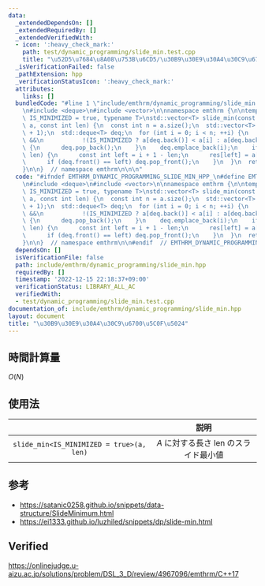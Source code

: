 ```yaml
---
data:
  _extendedDependsOn: []
  _extendedRequiredBy: []
  _extendedVerifiedWith:
  - icon: ':heavy_check_mark:'
    path: test/dynamic_programming/slide_min.test.cpp
    title: "\u52D5\u7684\u8A08\u753B\u6CD5/\u30B9\u30E9\u30A4\u30C9\u6700\u5C0F\u5024"
  _isVerificationFailed: false
  _pathExtension: hpp
  _verificationStatusIcon: ':heavy_check_mark:'
  attributes:
    links: []
  bundledCode: "#line 1 \"include/emthrm/dynamic_programming/slide_min.hpp\"\n\n\n\
    \n#include <deque>\n#include <vector>\n\nnamespace emthrm {\n\ntemplate <bool\
    \ IS_MINIMIZED = true, typename T>\nstd::vector<T> slide_min(const std::vector<T>&\
    \ a, const int len) {\n  const int n = a.size();\n  std::vector<T> res(n - len\
    \ + 1);\n  std::deque<T> deq;\n  for (int i = 0; i < n; ++i) {\n    while (!deq.empty()\
    \ &&\n           !(IS_MINIMIZED ? a[deq.back()] < a[i] : a[deq.back()] > a[i]))\
    \ {\n      deq.pop_back();\n    }\n    deq.emplace_back(i);\n    if (i + 1 >=\
    \ len) {\n      const int left = i + 1 - len;\n      res[left] = a[deq.front()];\n\
    \      if (deq.front() == left) deq.pop_front();\n    }\n  }\n  return res;\n\
    }\n\n}  // namespace emthrm\n\n\n"
  code: "#ifndef EMTHRM_DYNAMIC_PROGRAMMING_SLIDE_MIN_HPP_\n#define EMTHRM_DYNAMIC_PROGRAMMING_SLIDE_MIN_HPP_\n\
    \n#include <deque>\n#include <vector>\n\nnamespace emthrm {\n\ntemplate <bool\
    \ IS_MINIMIZED = true, typename T>\nstd::vector<T> slide_min(const std::vector<T>&\
    \ a, const int len) {\n  const int n = a.size();\n  std::vector<T> res(n - len\
    \ + 1);\n  std::deque<T> deq;\n  for (int i = 0; i < n; ++i) {\n    while (!deq.empty()\
    \ &&\n           !(IS_MINIMIZED ? a[deq.back()] < a[i] : a[deq.back()] > a[i]))\
    \ {\n      deq.pop_back();\n    }\n    deq.emplace_back(i);\n    if (i + 1 >=\
    \ len) {\n      const int left = i + 1 - len;\n      res[left] = a[deq.front()];\n\
    \      if (deq.front() == left) deq.pop_front();\n    }\n  }\n  return res;\n\
    }\n\n}  // namespace emthrm\n\n#endif  // EMTHRM_DYNAMIC_PROGRAMMING_SLIDE_MIN_HPP_\n"
  dependsOn: []
  isVerificationFile: false
  path: include/emthrm/dynamic_programming/slide_min.hpp
  requiredBy: []
  timestamp: '2022-12-15 22:18:37+09:00'
  verificationStatus: LIBRARY_ALL_AC
  verifiedWith:
  - test/dynamic_programming/slide_min.test.cpp
documentation_of: include/emthrm/dynamic_programming/slide_min.hpp
layout: document
title: "\u30B9\u30E9\u30A4\u30C9\u6700\u5C0F\u5024"
---
```



## 時間計算量

$O(N)$


## 使用法

||説明|
|:--:|:--:|
|`slide_min<IS_MINIMIZED = true>(a, len)`|$A$ に対する長さ $\mathrm{len}$ のスライド最小値|


## 参考

- https://satanic0258.github.io/snippets/data-structure/SlideMinimum.html
- https://ei1333.github.io/luzhiled/snippets/dp/slide-min.html


## Verified

https://onlinejudge.u-aizu.ac.jp/solutions/problem/DSL_3_D/review/4967096/emthrm/C++17
